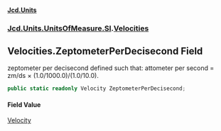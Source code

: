 #### [Jcd.Units](index 'index')
### [Jcd.Units.UnitsOfMeasure.SI](Jcd.Units.UnitsOfMeasure.SI 'Jcd.Units.UnitsOfMeasure.SI').[Velocities](Velocities 'Jcd.Units.UnitsOfMeasure.SI.Velocities')

## Velocities.ZeptometerPerDecisecond Field

zeptometer per decisecond defined such that: attometer per second = zm/ds × (1.0/1000.0)/(1.0/10.0).

```csharp
public static readonly Velocity ZeptometerPerDecisecond;
```

#### Field Value
[Velocity](Velocity 'Jcd.Units.UnitTypes.Velocity')